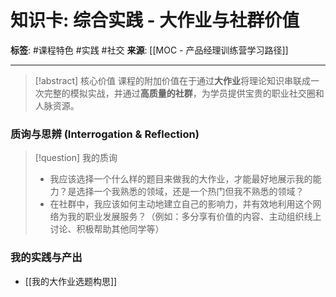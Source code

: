 # 知识卡: 综合实践 - 大作业与社群价值

**标签**: #课程特色 #实践 #社交
**来源**: [[MOC - 产品经理训练营学习路径]]

---

> [!abstract] 核心价值
> 课程的附加价值在于通过**大作业**将理论知识串联成一次完整的模拟实战，并通过**高质量的社群**，为学员提供宝贵的职业社交圈和人脉资源。

### 质询与思辨 (Interrogation & Reflection)
> [!question] 我的质询
> - 我应该选择一个什么样的题目来做我的大作业，才能最好地展示我的能力？是选择一个我熟悉的领域，还是一个热门但我不熟悉的领域？
> - 在社群中，我应该如何主动地建立自己的影响力，并有效地利用这个网络为我的职业发展服务？（例如：多分享有价值的内容、主动组织线上讨论、积极帮助其他同学等）

### 我的实践与产出
- [[我的大作业选题构思]]